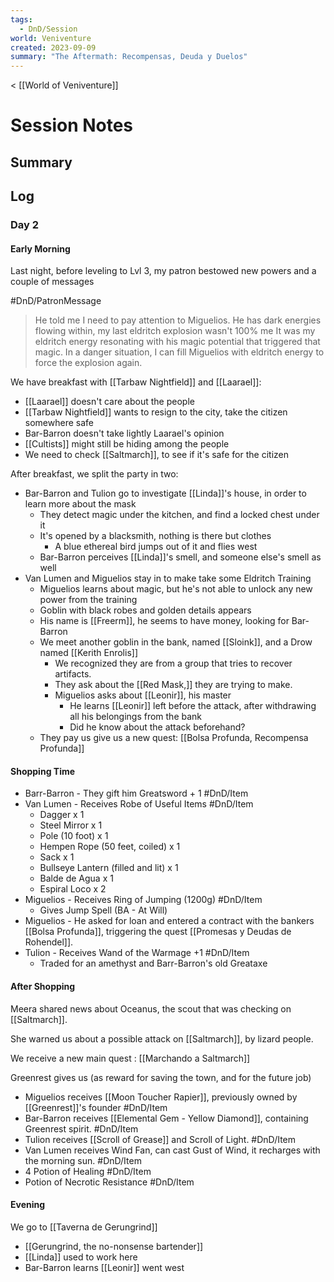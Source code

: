 ```yaml
---
tags:
  - DnD/Session
world: Veniventure
created: 2023-09-09
summary: "The Aftermath: Recompensas, Deuda y Duelos"
---
```

< [[World of Veniventure]]

# Session Notes

## Summary

## Log

### Day 2

#### Early Morning

Last night, before leveling to Lvl 3, my patron bestowed new powers and a couple of messages 

#DnD/PatronMessage
>He told me I need to pay attention to Miguelios.
>He has dark energies flowing within, my last eldritch explosion wasn't 100% me
>It was my eldritch energy resonating with his magic potential that triggered that magic.
>In a danger situation, I can fill Miguelios with eldritch energy to force the explosion again. 

We have breakfast with [[Tarbaw Nightfield]] and [[Laarael]]:
- [[Laarael]] doesn't care about the people
- [[Tarbaw Nightfield]] wants to resign to the city, take the citizen somewhere safe
- Bar-Barron doesn't take lightly Laarael's opinion
- [[Cultists]] might still be hiding among the people
- We need to check [[Saltmarch]], to see if it's safe for the citizen

After breakfast, we split the party in two:

- Bar-Barron and Tulion go to investigate [[Linda]]'s house, in order to learn more about the mask
	- They detect magic under the kitchen, and find a locked chest under it
	- It's opened by a blacksmith, nothing is there but clothes
		- A blue ethereal bird jumps out of it and flies west
	- Bar-Barron perceives [[Linda]]'s smell, and someone else's smell as well
- Van Lumen and Miguelios stay in to make take some Eldritch Training 
	- Miguelios learns about magic, but he's not able to unlock any new power from the training
	- Goblin with black robes and golden details appears
	- His name is [[Freerm]], he seems to have money, looking for Bar-Barron
	- We meet another goblin in the bank, named [[Sloink]], and a Drow named [[Kerith Enrolis]]
		- We recognized they are from a group that tries to recover artifacts.
		- They ask about the [[Red Mask,]] they are trying to make.
		- Miguelios asks about [[Leonir]], his master
			- He learns [[Leonir]] left before the attack, after withdrawing all his belongings from the bank
			- Did he know about the attack beforehand?
	- They pay us give us a new quest: [[Bolsa Profunda, Recompensa Profunda]] 
	
#### Shopping Time

- Barr-Barron - They gift him Greatsword + 1  #DnD/Item 
- Van Lumen - Receives Robe of Useful Items #DnD/Item
	- Dagger x 1
	- Steel Mirror x 1 
	- Pole (10 foot) x 1
	- Hempen Rope (50 feet, coiled) x 1
	- Sack x 1
	- Bullseye Lantern (filled and lit) x 1
	- Balde de Agua x 1
	- Espiral Loco x 2
- Miguelios - Receives Ring of Jumping (1200g) #DnD/Item
	- Gives Jump Spell (BA - At Will)  
- Miguelios - He asked for loan and entered a contract with the bankers [[Bolsa Profunda]], triggering the quest [[Promesas y Deudas de Rohendel]].
- Tulion - Receives Wand of the Warmage +1 #DnD/Item
	- Traded for an amethyst and Barr-Barron's old Greataxe	
#### After Shopping

Meera shared news about Oceanus, the scout that was checking on [[Saltmarch]].

She warned us about a possible attack on [[Saltmarch]], by lizard people.

We receive a new main quest : [[Marchando a Saltmarch]] 

Greenrest gives us (as reward for saving the town, and for the future job) 
- Miguelios receives [[Moon Toucher Rapier]], previously owned by  [[Greenrest]]'s founder #DnD/Item
- Bar-Barron receives [[Elemental Gem - Yellow Diamond]], containing Greenrest spirit. #DnD/Item
- Tulion receives [[Scroll of Grease]] and Scroll of Light. #DnD/Item
- Van Lumen receives Wind Fan, can cast Gust of Wind, it recharges with the morning sun. #DnD/Item
- 4 Potion of Healing #DnD/Item
- Potion of Necrotic Resistance #DnD/Item

#### Evening

We go to [[Taverna de Gerungrind]]
- [[Gerungrind, the no-nonsense bartender]]
- [[Linda]] used to work here
- Bar-Barron learns [[Leonir]] went west

